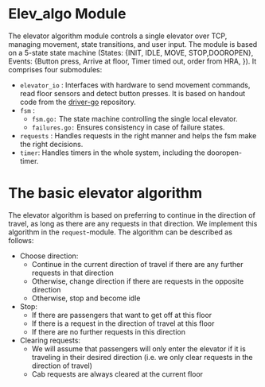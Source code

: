 
Elev_algo Module
================
The elevator algorithm module controls a single elevator over TCP, managing movement, state transitions, and user input. The module is based on a 5-state state machine (States: {INIT, IDLE, MOVE, STOP,DOOROPEN}, Events: {Button press, Arrive at floor, Timer timed out, order from HRA, }). It comprises four submodules:
  - `elevator_io` : Interfaces with hardware to send movement commands, read floor sensors and detect button presses. It is based on handout code from the [driver-go](https://github.com/TTK4145/driver-go.git) repository.
  - `fsm` : 
    - `fsm.go:` The state machine controlling the single local elevator. 
    - `failures.go:` Ensures consistency in case of failure states.
  - `requests`  : Handles requests in the right manner and helps the fsm make the right decisions.
  - `timer`: Handles timers in the whole system, including the dooropen-timer.


The basic elevator algorithm
============================

The elevator algorithm is based on preferring to continue in the direction of travel, as long as there are any requests in that direction. We implement this algorithm in the `request`-module. The algorithm can be described as follows:
 - Choose direction:
   - Continue in the current direction of travel if there are any further requests in that direction
   - Otherwise, change direction if there are requests in the opposite direction
   - Otherwise, stop and become idle
 - Stop:
   - If there are passengers that want to get off at this floor
   - If there is a request in the direction of travel at this floor 
   - If there are no further requests in this direction
 - Clearing requests:  
   - We will assume that passengers will only enter the elevator if it is traveling in their desired direction (i.e. we only clear requests in the direction of travel) 
   - Cab requests are always cleared at the current floor






